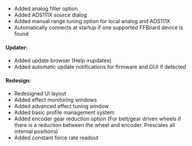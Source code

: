 - Added analog filter option
- Added ADS111X source dialog
- Added manual range tuning option for local analog and ADS111X
- Automatically connects at startup if one supported FFBoard device is found

#### Updater:
- Added update browser (Help->updates)
- Added automatic update notifications for firmware and GUI if detected
  
#### Redesign:
- Redesigned UI layout
- Added effect monitoring windows
- Added advanced effect tuning window
- Added basic profile management system
- Added encoder gear reduction option (For belt/gear driven wheels if there is a reduction between the wheel and encoder. Prescales all internal positions)
- Added constant force rate readout